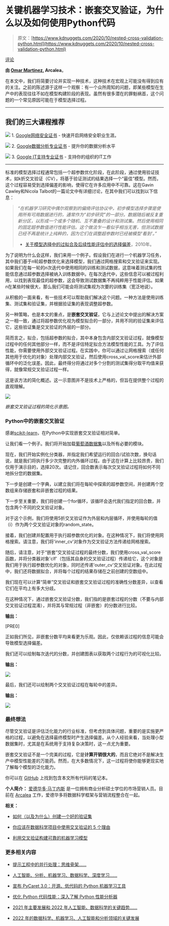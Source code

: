 # 关键机器学习技术：嵌套交叉验证，为什么以及如何使用Python代码

> 原文：[https://www.kdnuggets.com/2020/10/nested-cross-validation-python.html](https://www.kdnuggets.com/2020/10/nested-cross-validation-python.html)

[评论](#comments)

**由 [Omar Martinez](https://www.linkedin.com/in/omarmartinez182/), Arcalea**。

在本文中，我们将简要讨论并实现一种技术，这种技术在宏观上可能没有得到应有的关注。之前的陈述源于这样一个观察：有一个众所周知的问题，即某些模型在生产中的表现往往不如在模型构建阶段的表现。虽然有很多潜在的罪魁祸首，这个问题的一个常见原因可能在于模型选择过程。

* * *

## 我们的三大课程推荐

![](../Images/0244c01ba9267c002ef39d4907e0b8fb.png) 1\. [Google网络安全证书](https://www.kdnuggets.com/google-cybersecurity) - 快速开启网络安全职业生涯。

![](../Images/e225c49c3c91745821c8c0368bf04711.png) 2\. [Google数据分析专业证书](https://www.kdnuggets.com/google-data-analytics) - 提升你的数据分析水平

![](../Images/0244c01ba9267c002ef39d4907e0b8fb.png) 3\. [Google IT支持专业证书](https://www.kdnuggets.com/google-itsupport) - 支持你的组织的IT工作

* * *

标准的模型选择过程通常包括一个超参数优化阶段，在此阶段，通过使用验证技术，如k折交叉验证（CV），将基于验证测试的结果选择一个“最佳”模型。然而，这个过程容易受到选择偏差的影响，使得它在许多应用中不可靠。这在Gavin Cawley和Nicola Talbot的一篇论文中有详细讨论，在其中我们可以找到以下信息：

> *“在机器学习研究中偶尔观察到的偏倚评估协议中，初步模型选择步骤是使用所有可用数据进行的，通常作为“初步研究”的一部分。数据随后被反复重新分区，以形成一个或多个随机、互不重叠的设计和测试集。然后使用相同的固定超参数值进行性能评估。这个做法乍一看似乎相当无害，但测试数据已经不再是统计上纯粹的，因为它们在调整超参数时已经被模型‘看到’。”*
> 
> - [关于模型选择中的过拟合及后续性能评估中的选择偏差](https://jmlr.csail.mit.edu/papers/volume11/cawley10a/cawley10a.pdf)，2010年。

为了说明为什么会这样，我们来用一个例子。假设我们在进行一个机器学习任务，其中我们基于*n*轮超参数优化来选择模型，我们通过网格搜索和交叉验证来实现。如果我们在每一轮的*n*次迭代中使用相同的训练和测试数据，这意味着测试集的性能信息通过超参数选择被纳入训练数据中。在每次迭代中，这些信息可以被过程利用，以找到表现最佳的超参数，这会导致测试数据集不再纯粹用于性能评估。如果*n*在某些时候很大，那么我们可能会将测试集视为次要的训练集（宽泛地说）。

从积极的一面来看，有一些技术可以帮助我们解决这个问题。一种方法是使用训练集、测试集和验证集，并根据验证集的表现调整超参数。

另一种策略，也是本文的重点，是**嵌套交叉验证**，它与上述论文中提出的解决方案之一相一致，通过将超参数优化视为模型拟合的一部分，并用不同的验证集来评估它，这些验证集是交叉验证的外层的一部分。

简而言之，拟合，包括超参数的拟合，其中本身包含内部交叉验证过程，就像模型过程中的任何其他部分一样，而不是评估特定拟合方法模型性能的工具。为了评估性能，你需要使用外部交叉验证过程。在实践中，你可以通过让网格搜索（或任何其他用于优化的对象）处理内部交叉验证，然后使用cross_val_score来估计外部循环中的泛化误差。因此，最终得分将通过对多个分割的测试集得分取平均值来获得，就像常规交叉验证过程一样。

这是该方法的简化概述。这一示意图并不是技术上严格的，但旨在提供整个过程的直观理解。

![](../Images/de4aa608e4442ce1f06da7ffe8109d41.png)

*嵌套交叉验证过程的简化示意图。*

### Python中的嵌套交叉验证

感谢[scikit-learn](https://scikit-learn.org/)，在Python中实现嵌套交叉验证相对简单。

让我们看一个例子。我们将开始加载[葡萄酒数据集](https://scikit-learn.org/stable/modules/generated/sklearn.datasets.load_wine.html#sklearn.datasets.load_wine)以及所有必要的模块。

现在，我们开始实例化分类器，并指定我们希望运行的回合/试验次数，换句话说，就是我们将执行多少次完整的内外循环过程。由于这在计算上比较昂贵，我们仅用于演示目的，选择20次。请记住，回合数表示每次交叉验证过程将如何不同地拆分您的数据集。

下一步是创建一个字典，以建立我们将在每轮中探索的超参数空间，并创建两个空数组来存储嵌套和非嵌套过程的结果。

下一步至关重要，我们将创建一个for循环，该循环会迭代我们指定的回合数，并包含两个不同的交叉验证对象。

对于这个示例，我们将使用5折交叉验证作为外层和内层循环，并使用每轮的值（i）作为两个交叉验证对象的random_state。

接着，我们创建并配置用于执行超参数优化的对象。在这种情况下，我们将使用网格搜索。请注意，我们将'inner_cv'对象作为交叉验证方法传递给网格搜索。

随后，请注意，对于“嵌套”交叉验证过程的最终分数，我们使用cross_val_score函数，并将分类器对象'clf'（包括其自身的交叉验证过程）传递给它，这个对象是我们用于执行超参数优化的对象，同时还传递'outer_cv'交叉验证对象。在此过程中，我们还将数据拟合，并将每个过程的结果存储在之前创建的空数组中。

我们现在可以计算“简单”交叉验证和嵌套交叉验证过程的准确性分数差异，以查看它们在平均上有多大分歧。

在这种情况下，通过嵌套交叉验证分数，我们指的是嵌套过程的分数（不要与内部交叉验证过程混淆），并将其与常规过程（非嵌套）的分数进行比较。

**输出：**

[PRE0]

正如我们所见，非嵌套分数平均来看更为乐观。因此，仅依赖该过程的信息可能会导致模型选择偏差。

我们还可以绘制每次迭代的分数，并创建图表以获取两个过程行为的可视化比较。

**输出：**

![](../Images/4fd278f5460b4e7fb02cff5c757ca4a7.png)

最后，我们还可以绘制两个交叉验证过程在每轮中的差异。

**输出：**

![](../Images/2866efccbead0cc67410ff0a538a951f.png)

### 最终想法

尽管交叉验证是评估泛化能力的行业标准，但考虑到具体问题，重要的是实施更严格的过程，以避免在选择最终模型时产生选择偏差。从个人经验来看，当处理小型数据集时，尤其是在系统用于支持复杂决策时，这一点尤为重要。

嵌套交叉验证不是一个完美的过程，它是**计算开销很大的**，而且它绝对不是解决生产中模型性能差的万能药。然而，在大多数情况下，这一过程将使你能够更现实地了解每个模型的泛化能力。

你可以在 [GitHub](https://github.com/omartinez182/data-science-notebooks/blob/master/Nested_Cross_Validation_in_Python.ipynb) 上找到包含本文所有代码的笔记本。

**个人简介：** [爱德华多·马丁内斯](https://www.linkedin.com/in/omarmartinez182/) 是一位拥有商业分析硕士学位的市场营销人员。目前在 [Arcalea](https://arcalea.com/) 工作，爱德华多将数据科学框架与营销流程整合在一起。

**相关：**

+   [如何（以及为什么）创建一个好的验证集](https://www.kdnuggets.com/2017/11/create-good-validation-set.html)

+   [你应该在数据科学项目中使用交叉验证的 5 个理由](https://www.kdnuggets.com/2018/10/5-reasons-cross-validation-data-science-projects.html)

+   [利用交叉验证构建可靠的机器学习模型](https://www.kdnuggets.com/2018/08/building-reliable-machine-learning-models-cross-validation.html)

### 更多相关内容

+   [提示工程中的并行处理：思维骨架……](https://www.kdnuggets.com/parallel-processing-in-prompt-engineering-the-skeleton-of-thought-technique)

+   [人工智能、分析、机器学习、数据科学、深度学习……](https://www.kdnuggets.com/2021/12/developments-predictions-ai-machine-learning-data-science-research.html)

+   [宣布 PyCaret 3.0：开源、低代码的 Python 机器学习工具](https://www.kdnuggets.com/2023/03/announcing-pycaret-30-opensource-lowcode-machine-learning-python.html)

+   [优化 Python 代码性能：深入了解 Python 性能分析器](https://www.kdnuggets.com/2023/02/optimizing-python-code-performance-deep-dive-python-profilers.html)

+   [2021 年主要发展和 2022 年人工智能、数据科学的关键趋势……](https://www.kdnuggets.com/2021/12/trends-ai-data-science-ml-technology.html)

+   [2022 年的数据科学、机器学习、人工智能和分析领域的关键发展](https://www.kdnuggets.com/2022/12/key-data-science-machine-learning-ai-analytics-developments-2022.html)
